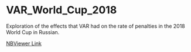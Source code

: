 # VAR_World_Cup_2018
Exploration of the effects that VAR had on the rate of penalties in the 2018 World Cup in Russian.

[NBViewer Link](https://nbviewer.jupyter.org/github/ogakulov/VAR_World_Cup_2018/blob/master/VAR%20at%202018%20World%20Cup.ipynb)
